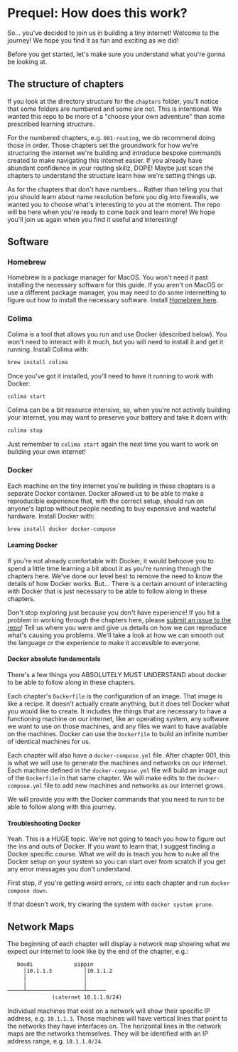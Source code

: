 # Prequel: How does this work?

So... you've decided to join us in building a tiny internet! Welcome to the journey! We hope you find it as fun and exciting as we did!

Before you get started, let's make sure you understand what you're gonna be looking at.

## The structure of chapters

If you look at the directory structure for the `chapters` folder, you'll notice that some folders are numbered and some are not. This is intentional. We wanted this repo to be more of a "choose your own adventure" than some prescribed learning structure.

For the numbered chapters, e.g. `001-routing`, we do recommend doing those in order. Those chapters set the groundwork for how we're structuring the internet we're building and introduce bespoke commands created to make navigating this internet easier. If you already have abundant confidence in your routing skillz, DOPE! Maybe just scan the chapters to understand the structure learn how we're setting things up.

As for the chapters that don't have numbers... Rather than telling you that you should learn about name resolution before you dig into firewalls, we wanted you to choose what's interesting to you at the moment. The repo will be here when you're ready to come back and learn more! We hope you'll join us again when you find it useful and interesting!

## Software

### Homebrew

Homebrew is a package manager for MacOS. You won't need it past installing the necessary software for this guide. If you aren't on MacOS or use a different package manager, you may need to do some internetting to figure out how to install the necessary software. Install [Homebrew here](https://brew.sh/).

### Colima

Colima is a tool that allows you run and use Docker (described below). You won't need to interact with it much, but you will need to install it and get it running. Install Colima with:

```bash
brew install colima
```

Once you've got it installed, you'll need to have it running to work with Docker:

```bash
colima start
```

Colima can be a bit resource intensive, so, when you're not actively building your internet, you may want to preserve your battery and take it down with:

```bash
colima stop
```

Just remember to `colima start` again the next time you want to work on building your own internet!

### Docker

Each machine on the tiny internet you're building in these chapters is a separate Docker container. Docker allowed us to be able to make a reproducible experience that, with the correct setup, should run on anyone's laptop without people needing to buy expensive and wasteful hardware. Install Docker with:

```bash
brew install docker docker-compose
```

#### Learning Docker

If you're not already comfortable with Docker, it would behoove you to spend a little time learning a bit about it as you're running through the chapters here. We've done our level best to remove the need to know the details of how Docker works. But... There is a certain amount of interacting with Docker that is just necessary to be able to follow along in these chapters.

Don't stop exploring just because you don't have experience! If you hit a problem in working through the chapters here, please [submit an issue to the repo](https://github.com/psbanka/build-your-own-internet/issues/new)! Tell us where you were and give us details on how we can reproduce what's causing you problems. We'll take a look at how we can smooth out the language or the experience to make it accessible to everyone.

#### Docker absolute fundamentals

There's a few things you ABSOLUTELY MUST UNDERSTAND about docker to be able to follow along in these chapters.

Each chapter's `Dockerfile` is the configuration of an image. That image is like a recipe. It doesn't actually create anything, but it does tell Docker what you would like to create. It includes the things that are necessary to have a functioning machine on our internet, like an operating system, any software we want to use on those machines, and any files we want to have available on the machines. Docker can use the `Dockerfile` to build an infinite number of identical machines for us.

Each chapter will also have a `docker-compose.yml` file. After chapter 001, this is what we will use to generate the machines and networks on our internet. Each machine defined in the `docker-compose.yml` file will build an image out of the `Dockerfile` in that same chapter. We will make edits to the `docker-compose.yml` file to add new machines and networks as our internet grows.

We will provide you with the Docker commands that you need to run to be able to follow along with this journey.

#### Troubleshooting Docker

Yeah. This is a HUGE topic. We're not going to teach you how to figure out the ins and outs of Docker. If you want to learn that, I suggest finding a Docker specific course. What we will do is teach you how to nuke all the Docker setup on your system so you can start over from scratch if you get any error messages you don't understand.

First step, if you're getting weird errors, `cd` into each chapter and run `docker compose down`.

If that doesn't work, try clearing the system with `docker system prune`.

## Network Maps

The beginning of each chapter will display a network map showing what we expect our internet to look like by the end of the chapter, e.g.:

```markdown
   boudi             pippin
     │10.1.1.3          │10.1.1.2
     │                  │
     │                  │
─────┴──────────────────┴──────
              (caternet 10.1.1.0/24)
```

Individual machines that exist on a network will show their specific IP address, e.g. `10.1.1.3`. Those machines will have vertical lines that point to the networks they have interfaces on. The horizontal lines in the network maps are the networks themselves. They will be identified with an IP address range, e.g. `10.1.1.0/24`.
